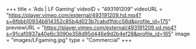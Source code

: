 +++
 title = 'Ads | LF Gaming'
 videoID = "493191209"
 videoURL = "https://player.vimeo.com/external/493191209.hd.mp4?s=6fbbb10934b814352c85b4d023b7cabd1fdcc58d&profile_id=175"
 previewURL = "https://player.vimeo.com/external/493191209.sd.mp4?s=91caf0937a40e6c3090e358d95d446e9d2b4ef28&profile_id=165"
 image = "images/LFgaming.jpg"
 type = "Commercial"
+++

